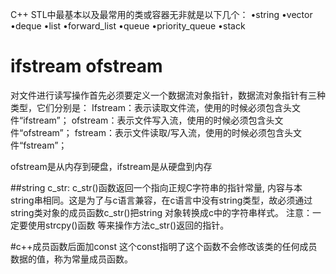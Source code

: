 C++ STL中最基本以及最常用的类或容器无非就是以下几个：
•string
•vector
•deque
•list
•forward_list
•queue
•priority_queue
•stack

# ifstream   ofstream

对文件进行读写操作首先必须要定义一个数据流对象指针，数据流对象指针有三种类型，它们分别是：
Ifstream：表示读取文件流，使用的时候必须包含头文件“ifstream”；
ofstream：表示文件写入流，使用的时候必须包含头文件“ofstream”；
fstream：表示文件读取/写入流，使用的时候必须包含头文件“fstream”；

ofstream是从内存到硬盘，ifstream是从硬盘到内存


##string c_str:
c_str()函数返回一个指向正规C字符串的指针常量, 内容与本string串相同。这是为了与c语言兼容，在c语言中没有string类型，故必须通过string类对象的成员函数c_str()把string 对象转换成c中的字符串样式。
注意：一定要使用strcpy()函数 等来操作方法c_str()返回的指针。

#c++成员函数后面加const
这个const指明了这个函数不会修改该类的任何成员数据的值，称为常量成员函数。